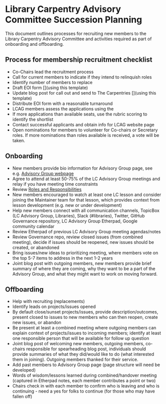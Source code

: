 # Library Carpentry Advisory Committee Succession Planning

This document outlines processes for recruiting new members to the Library Carpentry Advisory Committee and activities required as part of onboarding and offboarding.

## Process for membership recruitment checklist 
- Co-Chairs lead the recruitment process
- Call for current members to indicate if they intend to relinquish roles
- Identify number of members to replace
- Draft EOI form [](using this template) 
- Update blog post for call out and send to The Carpentries [](using this template)
- Distribute EOI form with a reasonable turnaround
- LCAG members assess the applications using the [](rubric)
- If more applications than available seats, use the rubric scoring to identify the shortlist
- Contact successful applicants and obtain info for LCAG website page
- Open nominations for members to volunteer for Co-chairs or Secretary roles. If more nominations than roles available is received, a vote will be taken.

## Onboarding
- New members provide bio information for Advisory Group page, see e.g. [Advisory Group webpage](https://librarycarpentry.org/advisory/) 
- Agree to attend at least 50-75% of the LC Advisory Group meetings and relay if you have meeting time constraints
- Review [Roles and Responsibilities]()
- New members encouraged to watch at least one LC lesson and consider joining the Maintainer team for that lesson, which provides context from lesson development (e.g. new or under development)
- Help new members connect with all communication channels, TopicBox (LC Advisory Group, Libraries), Slack (#libraries), Twitter, GitHub Governance repository, LC Advisory Group Etherpad, Google community calendar
- Review Etherpad of previous LC Advisory Group meeting agendas/notes
- Review Governance repo, review closed issues (from combined meeting), decide if issues should be reopened, new issues should be created, or abandoned
- Bring issues/new ideas to prioritizing meeting, where members vote on the top 5-7 items to address in the next 1-2 years
- Joint blog post with outgoing members, new members provide brief summary of where they are coming, why they want to be a part of the Advisory Group, and what they might want to work on moving forward.

## Offboarding
- Help with recruiting (replacements)
- Identify leads on projects/issues opened 
- By default close/sunset projects/issues, provide description/outcomes, present closed to issues to new members who can then reopen, create new issues, or abandon
- Be present at least a combined meeting where outgoing members can explain context of projects/issues to incoming members; identify at least one responsible person that will be available for follow up question
- Joint blog post of welcoming new members, outgoing members, co-chairs responsible for spearheading blog post, individuals should provide summaries of what they did/would like to do (what interested them in joining). Outgoing members thanked for their service.
- Add past members to Advisory Group page (page structure will need be developed)
- Words of wisdom/lessons learned during combined/handover meeting (captured in Etherpad notes, each member contributes a point or two)
- Chairs check in with each member to confirm who is leaving and who is continuing - need a yes for folks to continue (for those who may have fallen off)





